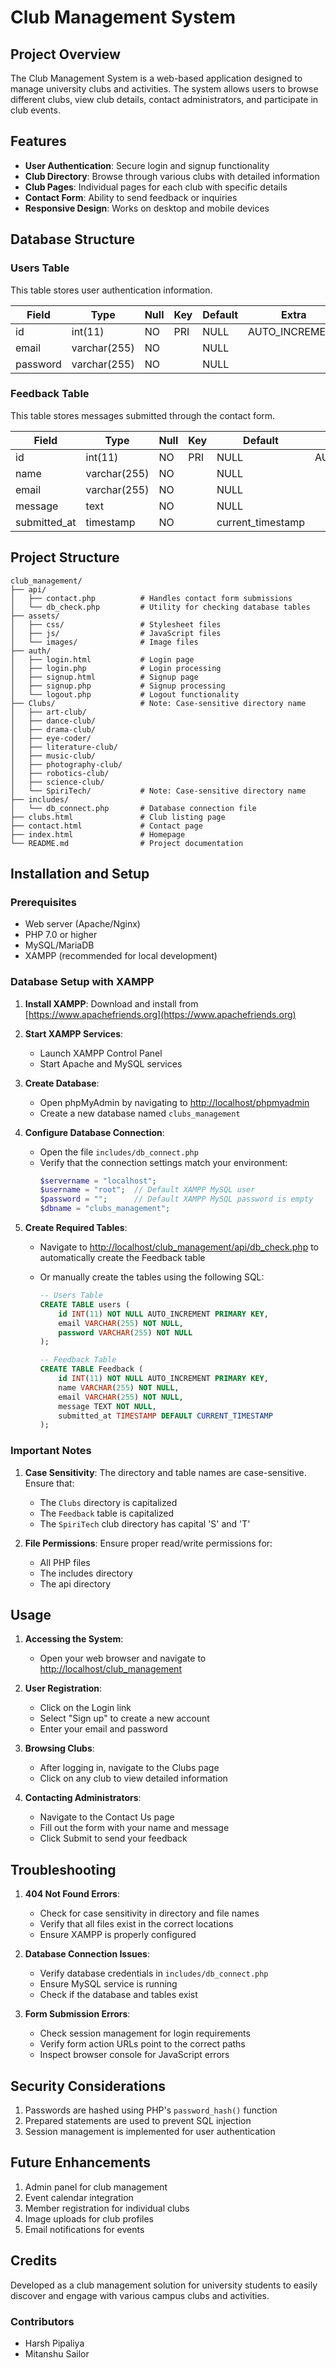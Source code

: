 # Club Management System

## Project Overview
The Club Management System is a web-based application designed to manage university clubs and activities. The system allows users to browse different clubs, view club details, contact administrators, and participate in club events.

## Features
- **User Authentication**: Secure login and signup functionality
- **Club Directory**: Browse through various clubs with detailed information
- **Club Pages**: Individual pages for each club with specific details
- **Contact Form**: Ability to send feedback or inquiries
- **Responsive Design**: Works on desktop and mobile devices

## Database Structure

### Users Table
This table stores user authentication information.

| Field     | Type         | Null | Key | Default | Extra          |
|-----------|--------------|------|-----|---------|----------------|
| id        | int(11)      | NO   | PRI | NULL    | AUTO_INCREMENT |
| email     | varchar(255) | NO   |     | NULL    |                |
| password  | varchar(255) | NO   |     | NULL    |                |


### Feedback Table
This table stores messages submitted through the contact form.

| Field        | Type         | Null | Key | Default           | Extra          |
|--------------|--------------|------|-----|-------------------|----------------|
| id           | int(11)      | NO   | PRI | NULL              | AUTO_INCREMENT |
| name         | varchar(255) | NO   |     | NULL              |                |
| email        | varchar(255) | NO   |     | NULL              |                |
| message      | text         | NO   |     | NULL              |                |
| submitted_at | timestamp    | NO   |     | current_timestamp |                |


## Project Structure
```
club_management/
├── api/
│   ├── contact.php          # Handles contact form submissions
│   └── db_check.php         # Utility for checking database tables
├── assets/
│   ├── css/                 # Stylesheet files
│   ├── js/                  # JavaScript files
│   └── images/              # Image files
├── auth/
│   ├── login.html           # Login page
│   ├── login.php            # Login processing
│   ├── signup.html          # Signup page
│   ├── signup.php           # Signup processing
│   └── logout.php           # Logout functionality
├── Clubs/                   # Note: Case-sensitive directory name
│   ├── art-club/
│   ├── dance-club/
│   ├── drama-club/
│   ├── eye-coder/
│   ├── literature-club/
│   ├── music-club/
│   ├── photography-club/
│   ├── robotics-club/
│   ├── science-club/
│   └── SpiriTech/           # Note: Case-sensitive directory name
├── includes/
│   └── db_connect.php       # Database connection file
├── clubs.html               # Club listing page
├── contact.html             # Contact page
├── index.html               # Homepage
└── README.md                # Project documentation
```

## Installation and Setup

### Prerequisites
- Web server (Apache/Nginx)
- PHP 7.0 or higher
- MySQL/MariaDB
- XAMPP (recommended for local development)

### Database Setup with XAMPP
1. **Install XAMPP**: Download and install from [https://www.apachefriends.org](https://www.apachefriends.org)

2. **Start XAMPP Services**:
   - Launch XAMPP Control Panel
   - Start Apache and MySQL services

3. **Create Database**:
   - Open phpMyAdmin by navigating to [http://localhost/phpmyadmin](http://localhost/phpmyadmin)
   - Create a new database named `clubs_management`

4. **Configure Database Connection**:
   - Open the file `includes/db_connect.php`
   - Verify that the connection settings match your environment:
     ```php
     $servername = "localhost";
     $username = "root";  // Default XAMPP MySQL user
     $password = "";      // Default XAMPP MySQL password is empty
     $dbname = "clubs_management";
     ```

5. **Create Required Tables**:
   - Navigate to [http://localhost/club_management/api/db_check.php](http://localhost/club_management/api/db_check.php) to automatically create the Feedback table
   - Or manually create the tables using the following SQL:

     ```sql
     -- Users Table
     CREATE TABLE users (
         id INT(11) NOT NULL AUTO_INCREMENT PRIMARY KEY,
         email VARCHAR(255) NOT NULL,
         password VARCHAR(255) NOT NULL
     );

     -- Feedback Table
     CREATE TABLE Feedback (
         id INT(11) NOT NULL AUTO_INCREMENT PRIMARY KEY,
         name VARCHAR(255) NOT NULL,
         email VARCHAR(255) NOT NULL,
         message TEXT NOT NULL,
         submitted_at TIMESTAMP DEFAULT CURRENT_TIMESTAMP
     );
     ```

### Important Notes
1. **Case Sensitivity**: The directory and table names are case-sensitive. Ensure that:
   - The `Clubs` directory is capitalized
   - The `Feedback` table is capitalized
   - The `SpiriTech` club directory has capital 'S' and 'T'

2. **File Permissions**: Ensure proper read/write permissions for:
   - All PHP files
   - The includes directory
   - The api directory

## Usage

1. **Accessing the System**:
   - Open your web browser and navigate to [http://localhost/club_management](http://localhost/club_management)

2. **User Registration**:
   - Click on the Login link
   - Select "Sign up" to create a new account
   - Enter your email and password

3. **Browsing Clubs**:
   - After logging in, navigate to the Clubs page
   - Click on any club to view detailed information

4. **Contacting Administrators**:
   - Navigate to the Contact Us page
   - Fill out the form with your name and message
   - Click Submit to send your feedback

## Troubleshooting

1. **404 Not Found Errors**:
   - Check for case sensitivity in directory and file names
   - Verify that all files exist in the correct locations
   - Ensure XAMPP is properly configured

2. **Database Connection Issues**:
   - Verify database credentials in `includes/db_connect.php`
   - Ensure MySQL service is running
   - Check if the database and tables exist

3. **Form Submission Errors**:
   - Check session management for login requirements
   - Verify form action URLs point to the correct paths
   - Inspect browser console for JavaScript errors

## Security Considerations
1. Passwords are hashed using PHP's `password_hash()` function
2. Prepared statements are used to prevent SQL injection
3. Session management is implemented for user authentication

## Future Enhancements
1. Admin panel for club management
2. Event calendar integration
3. Member registration for individual clubs
4. Image uploads for club profiles
5. Email notifications for events

## Credits
Developed as a club management solution for university students to easily discover and engage with various campus clubs and activities.

### Contributors
- Harsh Pipaliya
- Mitanshu Sailor 
